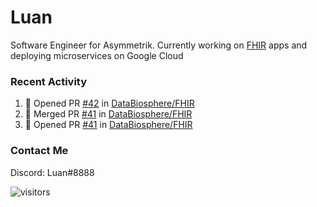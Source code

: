# Luan

Software Engineer for Asymmetrik. Currently working on [FHIR](https://hl7.org/FHIR/) apps and deploying microservices on Google Cloud

### Recent Activity

<!--START_SECTION:activity-->
1. 💪 Opened PR [#42](https://github.com/DataBiosphere/FHIR/pull/42) in [DataBiosphere/FHIR](https://github.com/DataBiosphere/FHIR)
2. 🎉 Merged PR [#41](https://github.com/DataBiosphere/FHIR/pull/41) in [DataBiosphere/FHIR](https://github.com/DataBiosphere/FHIR)
3. 💪 Opened PR [#41](https://github.com/DataBiosphere/FHIR/pull/41) in [DataBiosphere/FHIR](https://github.com/DataBiosphere/FHIR)
<!--END_SECTION:activity-->

<!--START_SECTION:activity-->

### Contact Me

Discord: Luan#8888

![visitors](https://visitor-badge.glitch.me/badge?page_id=luan-asym.visitor-badge)
